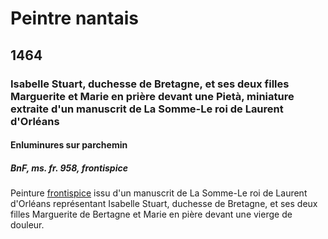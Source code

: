 # Peintre nantais

## 1464

### Isabelle Stuart, duchesse de Bretagne, et ses deux filles Marguerite et Marie en prière devant une Pietà, miniature extraite d'un manuscrit de La Somme-Le roi de Laurent d'Orléans

#### Enluminures sur parchemin

##### BnF, ms. fr. 958, frontispice

Peinture [frontispice](exposition/#/Glossaire) issu d'un manuscrit de La Somme-Le roi de Laurent d'Orléans représentant Isabelle Stuart, duchesse de Bretagne, et ses deux filles Marguerite de Bertagne et Marie en pière devant une vierge de douleur.
